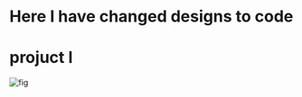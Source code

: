 # Here I have changed designs to code 

 # projuct I
 ![fig](https://github.com/user-attachments/assets/213168c8-db59-48ae-8b08-afa1094a638e)

